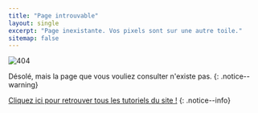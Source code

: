 ```yaml
---
title: "Page introuvable"
layout: single
excerpt: "Page inexistante. Vos pixels sont sur une autre toile."
sitemap: false
---
```


![404](/images/404.jpg)

Désolé, mais la page que vous vouliez consulter n'existe pas.
{: .notice--warning}

[Cliquez ici pour retrouver tous les tutoriels du site !](site-navigation)
{: .notice--info}

